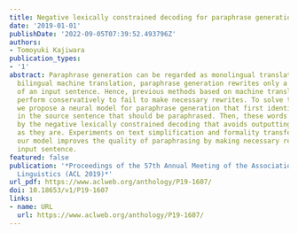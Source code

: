 ```yaml
---
title: Negative lexically constrained decoding for paraphrase generation
date: '2019-01-01'
publishDate: '2022-09-05T07:39:52.493796Z'
authors:
- Tomoyuki Kajiwara
publication_types:
- '1'
abstract: Paraphrase generation can be regarded as monolingual translation. Unlike
  bilingual machine translation, paraphrase generation rewrites only a limited portion
  of an input sentence. Hence, previous methods based on machine translation often
  perform conservatively to fail to make necessary rewrites. To solve this problem,
  we propose a neural model for paraphrase generation that first identifies words
  in the source sentence that should be paraphrased. Then, these words are paraphrased
  by the negative lexically constrained decoding that avoids outputting these words
  as they are. Experiments on text simplification and formality transfer show that
  our model improves the quality of paraphrasing by making necessary rewrites to an
  input sentence.
featured: false
publication: '*Proceedings of the 57th Annual Meeting of the Association for Computational
  Linguistics (ACL 2019)*'
url_pdf: https://www.aclweb.org/anthology/P19-1607/
doi: 10.18653/v1/P19-1607
links:
- name: URL
  url: https://www.aclweb.org/anthology/P19-1607/
---
```


